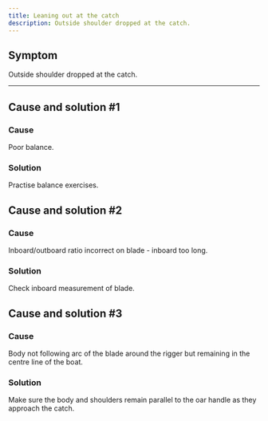 ```yaml
---
title: Leaning out at the catch
description: Outside shoulder dropped at the catch.
---
```


## Symptom

Outside shoulder dropped at the catch.

---

## Cause and solution #1

### Cause

Poor balance.

### Solution

Practise balance exercises.

## Cause and solution #2

### Cause

Inboard/outboard ratio incorrect on blade - inboard too long.

### Solution

Check inboard measurement of blade.

## Cause and solution #3

### Cause

Body not following arc of the blade around the rigger but remaining in the centre line of the boat.

### Solution

Make sure the body and shoulders remain parallel to the oar handle as they approach the catch.

